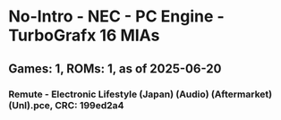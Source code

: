 # No-Intro - NEC - PC Engine - TurboGrafx 16 MIAs
## Games: 1, ROMs: 1, as of 2025-06-20

### Remute - Electronic Lifestyle (Japan) (Audio) (Aftermarket) (Unl).pce, CRC: 199ed2a4
